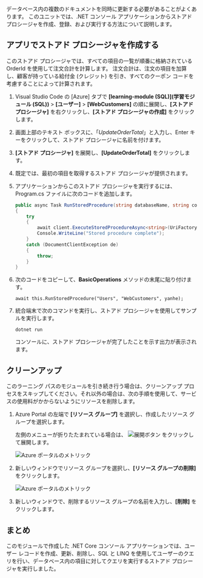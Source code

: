 データベース内の複数のドキュメントを同時に更新する必要があることがよくあります。 このユニットでは、.NET コンソール アプリケーションからストアド プロシージャを作成、登録、および実行する方法について説明します。

## <a name="create-a-stored-procedure-in-your-app"></a>アプリでストアド プロシージャを作成する

このストアド プロシージャでは、すべての項目の一覧が順番に格納されている OrderId を使用して注文合計を計算します。 注文合計は、注文の項目を加算し、顧客が持っている給付金 (クレジット) を引き、すべてのクーポン コードを考慮することによって計算されます。

1. Visual Studio Code の [Azure] タブで **[learning-module (SQL)]\(学習モジュール (SQL)\)** > **[ユーザー]** > **[WebCustomers]** の順に展開し、**[ストアド プロシージャ]** を右クリックし、**[ストアド プロシージャの作成]** をクリックします。

1. 画面上部のテキスト ボックスに、「*UpdateOrderTotal*」と入力し、Enter キーをクリックして、ストアド プロシージャに名前を付けます。

1. **[ストアド プロシージャ]** を展開し、**[UpdateOrderTotal]** をクリックします。

1. 既定では、最初の項目を取得するストアド プロシージャが提供されます。

1. アプリケーションからこのストアド プロシージャを実行するには、Program.cs ファイルに次のコードを追加します。

    ```csharp
    public async Task RunStoredProcedure(string databaseName, string collectionName, User user)
    {
        try
        {
            await client.ExecuteStoredProcedureAsync<string>(UriFactory.CreateStoredProcedureUri(databaseName, collectionName, "sample"), new RequestOptions { PartitionKey = new PartitionKey(user.UserId) });
            Console.WriteLine("Stored procedure complete");
        }
        catch (DocumentClientException de)
        {
            throw;
        }
    }
    ```
    <!--TODO: Update sproc to take order total and check for available dividend, and use of summer coupon code, and provide updated total-->

1. 次のコードをコピーして、**BasicOperations** メソッドの末尾に貼り付けます。

    ```
    await this.RunStoredProcedure("Users", "WebCustomers", yanhe);
    ```

1. 統合端末で次のコマンドを実行し、ストアド プロシージャを使用してサンプルを実行します。

    ```
    dotnet run
    ```
    コンソールに、ストアド プロシージャが完了したことを示す出力が表示されます。

## <a name="clean-up"></a>クリーンアップ

このラーニング パスのモジュールを引き続き行う場合は、クリーンアップ プロセスをスキップしてください。それ以外の場合は、次の手順を使用して、サービスの使用料がかからないようにリソースを削除します。

1. Azure Portal の左端で **[リソース グループ]** を選択し、作成したリソース グループを選択します。  

    左側のメニューが折りたたまれている場合は、 ![展開ボタン](../media/5-javascript-programming/expand.png) をクリックして展開します。

   ![Azure ポータルのメトリック](../media/5-javascript-programming/delete-resources-select.png)

1. 新しいウィンドウでリソース グループを選択し、**[リソース グループの削除]** をクリックします。

   ![Azure ポータルのメトリック](../media/5-javascript-programming/delete-resources.png)

1. 新しいウィンドウで、削除するリソース グループの名前を入力し、**[削除]** をクリックします。

## <a name="summary"></a>まとめ

このモジュールで作成した .NET Core コンソール アプリケーションでは、ユーザー レコードを作成、更新、削除し、SQL と LINQ を使用してユーザーのクエリを行い、データベース内の項目に対してクエリを実行するストアド プロシージャを実行しました。